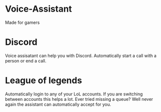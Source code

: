 # Voice-Assistant
Made for gamers

# Discord
Voice assisatant can help you with Discord. Automatically start a call with a person or end a call.

# League of legends
Automatically login to any of your LoL accounts. If you are switching between accounts this helps a lot.
Ever tried missing a queue? Well never again the assistant can automatically accept for you.
